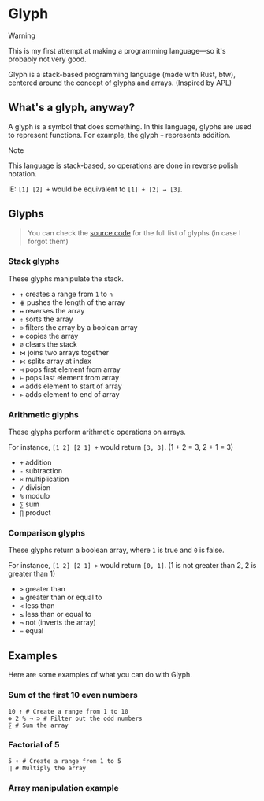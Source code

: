 # Glyph

> [!WARNING]
> This is my first attempt at making a programming language—so it's probably not very good.

Glyph is a stack-based programming language (made with Rust, btw), centered around the concept of glyphs and arrays. (Inspired by APL)

## What's a glyph, anyway?

A glyph is a symbol that does something. In this language, glyphs are used to represent functions. For example, the glyph `+` represents addition.

> [!NOTE]
> This language is stack-based, so operations are done in reverse polish notation.
>
> IE: `[1] [2] +` would be equivalent to `[1] + [2] → [3]`.

## Glyphs

> You can check the [source code](./src/operations.rs) for the full list of glyphs (in case I forgot them)

### Stack glyphs

These glyphs manipulate the stack.

- `↑` creates a range from `1` to `n`
- `⋕` pushes the length of the array
- `↔` reverses the array
- `⇕` sorts the array
- `⊃` filters the array by a boolean array
- `⊕` copies the array
- `∅` clears the stack
- `⋈` joins two arrays together
- `⋉` splits array at index
- `⊣` pops first element from array
- `⊢` pops last element from array
- `⊲` adds element to start of array
- `⊳` adds element to end of array

### Arithmetic glyphs

These glyphs perform arithmetic operations on arrays.

For instance, `[1 2] [2 1] +` would return `[3, 3]`. (1 + 2 = 3, 2 + 1 = 3)

- `+` addition
- `-` subtraction
- `×` multiplication
- `/` division
- `%` modulo
- `∑` sum
- `∏` product

### Comparison glyphs

These glyphs return a boolean array, where `1` is true and `0` is false.

For instance, `[1 2] [2 1] >` would return `[0, 1]`. (1 is not greater than 2, 2 is greater than 1)

- `>` greater than
- `≥` greater than or equal to
- `<` less than
- `≤` less than or equal to
- `¬` not (inverts the array)
- `=` equal

## Examples

Here are some examples of what you can do with Glyph.

### Sum of the first 10 even numbers

```
10 ↑ # Create a range from 1 to 10
⊕ 2 % ¬ ⊃ # Filter out the odd numbers
∑ # Sum the array
```

### Factorial of 5

```
5 ↑ # Create a range from 1 to 5
∏ # Multiply the array
```

### Array manipulation example
